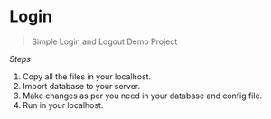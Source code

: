 # Login
> Simple Login and Logout Demo Project

*Steps*

1. Copy all the files in your localhost.
2. Import database to your server.
3. Make changes as per you need in your database and config file.
4. Run in your localhost.
